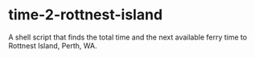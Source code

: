 # time-2-rottnest-island
A shell script that finds the total time and the next available ferry time to Rottnest Island, Perth, WA.

